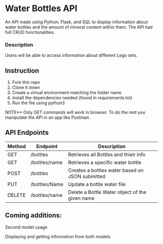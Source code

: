 # Water Bottles API

An API made using Python, Flask, and SQL to display information about water bottles and the amount of mineral content within them. The API had full CRUD functionalities. 

### Description
Users will be able to access information about different Lego sets. 

## Instruction
1) Fork this repo
2) Clone it down
3) Create a virtual environment matching the folder name
4) Install the dependencies needed (found in requirements.txt)
5) Run the file using python3

NOTE** Only GET commands will work in browser. To do the rest you manipulate the API in an app like Postman.

## API Endpoints

| Method | Endpoint| Description |
|-|-|-|
| GET | /bottles | Retrieves all Bottles and thieir info |
| GET | /bottles/name | Retrieves a specific water bottle |
| POST | /bottles| Creates a bottles water based on JSON submitted |
| PUT | /bottles/Name | Update a bottle water file |
| DELETE | /bottles/name | Delete a Bottle Water object of the given name |

## Coming additions:
Second model usage

Displaying and getting information from both models

